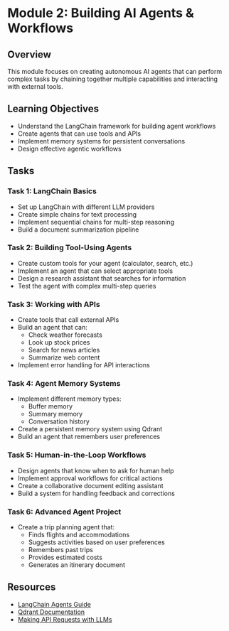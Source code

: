 # Module 2: Building AI Agents & Workflows

## Overview
This module focuses on creating autonomous AI agents that can perform complex tasks by chaining together multiple capabilities and interacting with external tools.

## Learning Objectives
- Understand the LangChain framework for building agent workflows
- Create agents that can use tools and APIs
- Implement memory systems for persistent conversations
- Design effective agentic workflows

## Tasks

### Task 1: LangChain Basics
- Set up LangChain with different LLM providers
- Create simple chains for text processing
- Implement sequential chains for multi-step reasoning
- Build a document summarization pipeline

### Task 2: Building Tool-Using Agents
- Create custom tools for your agent (calculator, search, etc.)
- Implement an agent that can select appropriate tools
- Design a research assistant that searches for information
- Test the agent with complex multi-step queries

### Task 3: Working with APIs
- Create tools that call external APIs
- Build an agent that can:
  - Check weather forecasts
  - Look up stock prices
  - Search for news articles
  - Summarize web content
- Implement error handling for API interactions

### Task 4: Agent Memory Systems
- Implement different memory types:
  - Buffer memory
  - Summary memory
  - Conversation history
- Create a persistent memory system using Qdrant
- Build an agent that remembers user preferences

### Task 5: Human-in-the-Loop Workflows
- Design agents that know when to ask for human help
- Implement approval workflows for critical actions
- Create a collaborative document editing assistant
- Build a system for handling feedback and corrections

### Task 6: Advanced Agent Project
- Create a trip planning agent that:
  - Finds flights and accommodations
  - Suggests activities based on user preferences
  - Remembers past trips
  - Provides estimated costs
  - Generates an itinerary document

## Resources
- [LangChain Agents Guide](https://python.langchain.com/docs/modules/agents/)
- [Qdrant Documentation](https://qdrant.tech/documentation/)
- [Making API Requests with LLMs](https://www.youtube.com/watch?v=M0vYFTPCImU)
